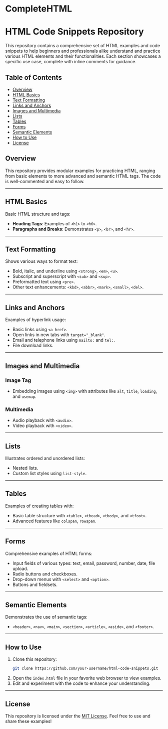 # CompleteHTML

# HTML Code Snippets Repository

This repository contains a comprehensive set of HTML examples and code snippets to help beginners and professionals alike understand and practice various HTML elements and their functionalities. Each section showcases a specific use case, complete with inline comments for guidance.

## Table of Contents

- [Overview](#overview)
- [HTML Basics](#html-basics)
- [Text Formatting](#text-formatting)
- [Links and Anchors](#links-and-anchors)
- [Images and Multimedia](#images-and-multimedia)
- [Lists](#lists)
- [Tables](#tables)
- [Forms](#forms)
- [Semantic Elements](#semantic-elements)
- [How to Use](#how-to-use)
- [License](#license)

## Overview
This repository provides modular examples for practicing HTML, ranging from basic elements to more advanced and semantic HTML tags. The code is well-commented and easy to follow.

---

## HTML Basics
Basic HTML structure and tags:
- **Heading Tags**: Examples of `<h1>` to `<h6>`.
- **Paragraphs and Breaks**: Demonstrates `<p>`, `<br>`, and `<hr>`.

---

## Text Formatting
Shows various ways to format text:
- Bold, italic, and underline using `<strong>`, `<em>`, `<u>`.
- Subscript and superscript with `<sub>` and `<sup>`.
- Preformatted text using `<pre>`.
- Other text enhancements: `<kbd>`, `<abbr>`, `<mark>`, `<small>`, `<del>`.

---

## Links and Anchors
Examples of hyperlink usage:
- Basic links using `<a href>`.
- Open links in new tabs with `target="_blank"`.
- Email and telephone links using `mailto:` and `tel:`.
- File download links.

---

## Images and Multimedia

### Image Tag
- Embedding images using `<img>` with attributes like `alt`, `title`, `loading`, and `usemap`.

### Multimedia
- Audio playback with `<audio>`.
- Video playback with `<video>`.

---

## Lists
Illustrates ordered and unordered lists:
- Nested lists.
- Custom list styles using `list-style`.

---

## Tables
Examples of creating tables with:
- Basic table structure with `<table>`, `<thead>`, `<tbody>`, and `<tfoot>`.
- Advanced features like `colspan`, `rowspan`.

---

## Forms
Comprehensive examples of HTML forms:
- Input fields of various types: text, email, password, number, date, file upload.
- Radio buttons and checkboxes.
- Drop-down menus with `<select>` and `<option>`.
- Buttons and fieldsets.

---

## Semantic Elements
Demonstrates the use of semantic tags:
- `<header>`, `<nav>`, `<main>`, `<section>`, `<article>`, `<aside>`, and `<footer>`.

---

## How to Use
1. Clone this repository:
   ```bash
   git clone https://github.com/your-username/html-code-snippets.git
   ```
2. Open the `index.html` file in your favorite web browser to view examples.
3. Edit and experiment with the code to enhance your understanding.

---

## License
This repository is licensed under the [MIT License](LICENSE). Feel free to use and share these examples!

